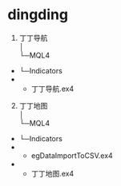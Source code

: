# dingding
1. 丁丁导航  
│<br>
└─MQL4  
- └─Indicators  
- - 丁丁导航.ex4  

2. 丁丁地图  
│<br>
└─MQL4<br>
- └─Indicators<br>
- - egDataImportToCSV.ex4<br>
- - 丁丁地图.ex4<br>
